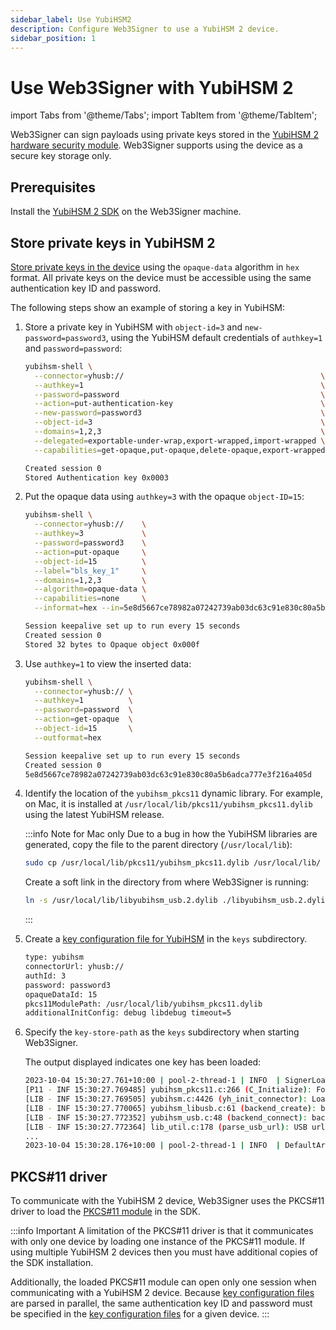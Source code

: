```yaml
---
sidebar_label: Use YubiHSM2
description: Configure Web3Signer to use a YubiHSM 2 device.
sidebar_position: 1
---
```


# Use Web3Signer with YubiHSM 2

import Tabs from '@theme/Tabs';
import TabItem from '@theme/TabItem';

Web3Signer can sign payloads using private keys stored in the [YubiHSM 2 hardware security module]. Web3Signer
supports using the device as a secure key storage only.

## Prerequisites

Install the [YubiHSM 2 SDK] on the Web3Signer machine.

## Store private keys in YubiHSM 2 

[Store private keys in the device] using the `opaque-data` algorithm in `hex` format.
All private keys on the device must be accessible using the same authentication key ID and password.

The following steps show an example of storing a key in YubiHSM: 

1. Store a private key in YubiHSM with `object-id=3` and `new-password=password3`, using the
    YubiHSM default credentials of `authkey=1` and `password=password`:

    <Tabs>
    <TabItem value="Command" label="Command" default>

    ```bash
    yubihsm-shell \
      --connector=yhusb://                                            \
      --authkey=1                                                     \
      --password=password                                             \
      --action=put-authentication-key                                 \
      --new-password=password3                                        \
      --object-id=3                                                   \
      --domains=1,2,3                                                 \
      --delegated=exportable-under-wrap,export-wrapped,import-wrapped \
      --capabilities=get-opaque,put-opaque,delete-opaque,export-wrapped,get-pseudo-random,put-wrap-key,import-wrapped
    ```
  
    </TabItem>
    <TabItem value="Output" label="Output" >
  
    ```bash
    Created session 0
    Stored Authentication key 0x0003
    ```
  
    </TabItem>
    </Tabs>

2. Put the opaque data using `authkey=3` with the opaque `object-ID=15`: 

    <Tabs>
    <TabItem value="Command" label="Command" default>
  
    ```bash
    yubihsm-shell \
      --connector=yhusb://    \
      --authkey=3             \
      --password=password3    \
      --action=put-opaque     \
      --object-id=15          \
      --label="bls_key_1"     \
      --domains=1,2,3         \
      --algorithm=opaque-data \
      --capabilities=none     \
      --informat=hex --in=5e8d5667ce78982a07242739ab03dc63c91e830c80a5b6adca777e3f216a405d
    ```
  
    </TabItem>
    <TabItem value="Output" label="Output" >
  
    ```bash
    Session keepalive set up to run every 15 seconds
    Created session 0
    Stored 32 bytes to Opaque object 0x000f
    ```
  
    </TabItem>
    </Tabs>

3. Use `authkey=1` to view the inserted data: 

    <Tabs>
    <TabItem value="Command" label="Command" default>
  
    ```bash
    yubihsm-shell \
      --connector=yhusb:// \
      --authkey=1          \
      --password=password  \
      --action=get-opaque  \
      --object-id=15       \
      --outformat=hex
    ```
  
    </TabItem>
    <TabItem value="Output" label="Output" >
  
    ```bash
    Session keepalive set up to run every 15 seconds
    Created session 0
    5e8d5667ce78982a07242739ab03dc63c91e830c80a5b6adca777e3f216a405d
    ```
  
    </TabItem>
    </Tabs>

4. Identify the location of the `yubihsm_pkcs11` dynamic library.
    For example, on Mac, it is installed at `/usr/local/lib/pkcs11/yubihsm_pkcs11.dylib` using the
    latest YubiHSM release. 

    :::info Note for Mac only 
    Due to a bug in how the YubiHSM libraries are generated, copy the file to the parent directory (`/usr/local/lib`):
  
    ```bash 
    sudo cp /usr/local/lib/pkcs11/yubihsm_pkcs11.dylib /usr/local/lib/
    ```
  
    Create a soft link in the directory from where Web3Signer is running: 
    ```bash
    ln -s /usr/local/lib/libyubihsm_usb.2.dylib ./libyubihsm_usb.2.dylib
    ```
    :::

5. Create a [key configuration file for YubiHSM](../../../reference/key-config-file-params.md#yubihsm-2)
    in the `keys` subdirectory. 

    ```bash
    type: yubihsm  
    connectorUrl: yhusb://  
    authId: 3  
    password: password3  
    opaqueDataId: 15  
    pkcs11ModulePath: /usr/local/lib/yubihsm_pkcs11.dylib
    additionalInitConfig: debug libdebug timeout=5
    ```

6. Specify the `key-store-path` as the `keys` subdirectory when starting Web3Signer. 

    The output displayed indicates one key has been loaded: 
  
    ```bash
    2023-10-04 15:30:27.761+10:00 | pool-2-thread-1 | INFO  | SignerLoader | Converting signing metadata to Artifact Signer using parallel streams ...
    [P11 - INF 15:30:27.769485] yubihsm_pkcs11.c:266 (C_Initialize): Found 1 configured connector(s)
    [LIB - INF 15:30:27.769505] yubihsm.c:4426 (yh_init_connector): Loading usb backend
    [LIB - INF 15:30:27.770065] yubihsm_libusb.c:61 (backend_create): backend_create
    [LIB - INF 15:30:27.772352] yubihsm_usb.c:48 (backend_connect): backend_connect
    [LIB - INF 15:30:27.772364] lib_util.c:178 (parse_usb_url): USB url parsed with serial decimal 0.
    ...
    2023-10-04 15:30:28.176+10:00 | pool-2-thread-1 | INFO  | DefaultArtifactSignerProvider | Total signers (keys) currently loaded in memory: 1
    ```

## PKCS#11 driver 

To communicate with the YubiHSM 2 device, Web3Signer uses the PKCS#11 driver to load the
[PKCS#11 module] in the SDK.

:::info Important
A limitation of the PKCS#11 driver is that it communicates with only one device by loading one
instance of the PKCS#11 module.
If using multiple YubiHSM 2 devices then you must have additional copies of the SDK installation.

Additionally, the loaded PKCS#11 module can open only one session when communicating with a YubiHSM
2 device.
Because [key configuration files] are parsed in parallel, the same authentication key ID and
password must be specified in the [key configuration files] for a given device.
:::

<!-- links -->

[YubiHSM 2 hardware security module]: https://developers.yubico.com/YubiHSM2/
[Store private keys in the device]: https://developers.yubico.com/YubiHSM2/Commands/Put_Opaque.html
[YubiHSM 2 SDK]: https://developers.yubico.com/YubiHSM2/Releases/
[Opaque Data algorithm]: https://developers.yubico.com/YubiHSM2/Concepts/Algorithms.html
[Configure a signing key configuration file]: ../../load-keys.md#use-key-configuration-files
[YubiHSM connector]: https://developers.yubico.com/yubihsm-connector/
[PKCS#11 module]: https://developers.yubico.com/YubiHSM2/Component_Reference/PKCS_11/
[key configuration files]: ../../../reference/key-config-file-params.md#yubihsm-2

